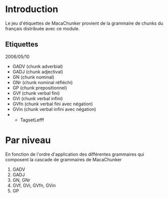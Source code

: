 # Introduction #

Le jeu d'étiquettes de MacaChunker provient de la grammaire de chunks du français distribuée avec ce module.

## Etiquettes ##

2006/05/10
  * GADV (chunk adverbial)
  * GADJ (chunk adjectival)
  * GN (chunk nominal)
  * GNr (chunk nominal réfléchi)
  * GP (chunk prepositionnel)
  * GVf (chunk verbal fini)
  * GVi (chunk verbal infini)
  * GVfn (chunk verbal fini avec négation)
  * GVin (chunk verbal infini avec négation)
  * + TagsetLefff

# Par niveau #

En fonction de l'ordre d'application des différentes grammaires qui composent la cascade de grammaires de MacaChunker

  1. GADV
  1. GADJ
  1. GN, GNr
  1. GVf, GVi, GVfn, GVin
  1. GP


